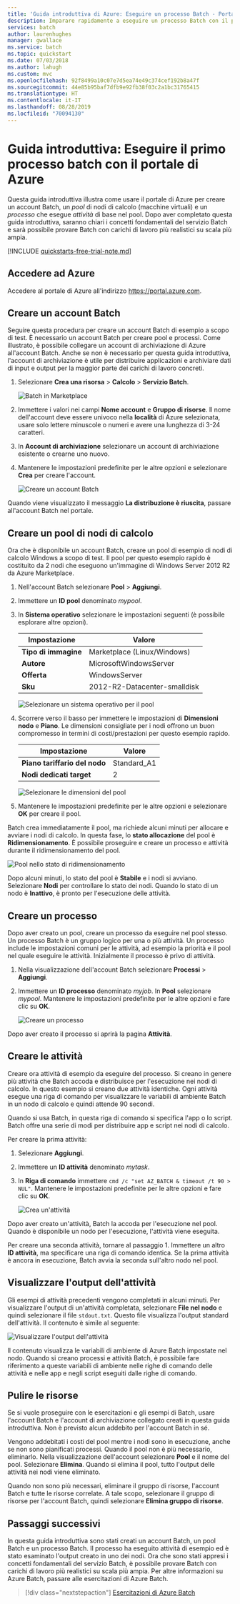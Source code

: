 ```yaml
---
title: 'Guida introduttiva di Azure: Eseguire un processo Batch - Portale'
description: Imparare rapidamente a eseguire un processo Batch con il portale di Azure.
services: batch
author: laurenhughes
manager: gwallace
ms.service: batch
ms.topic: quickstart
ms.date: 07/03/2018
ms.author: lahugh
ms.custom: mvc
ms.openlocfilehash: 92f8499a10c07e7d5ea74e49c374cef192b8a47f
ms.sourcegitcommit: 44e85b95baf7dfb9e92fb38f03c2a1bc31765415
ms.translationtype: HT
ms.contentlocale: it-IT
ms.lasthandoff: 08/28/2019
ms.locfileid: "70094130"
---
```

# <a name="quickstart-run-your-first-batch-job-in-the-azure-portal"></a>Guida introduttiva: Eseguire il primo processo batch con il portale di Azure

Questa guida introduttiva illustra come usare il portale di Azure per creare un account Batch, un *pool* di nodi di calcolo (macchine virtuali) e un *processo* che esegue *attività* di base nel pool. Dopo aver completato questa guida introduttiva, saranno chiari i concetti fondamentali del servizio Batch e sarà possibile provare Batch con carichi di lavoro più realistici su scala più ampia.

[!INCLUDE [quickstarts-free-trial-note.md](../../includes/quickstarts-free-trial-note.md)]

## <a name="sign-in-to-azure"></a>Accedere ad Azure 

Accedere al portale di Azure all'indirizzo https://portal.azure.com.

## <a name="create-a-batch-account"></a>Creare un account Batch

Seguire questa procedura per creare un account Batch di esempio a scopo di test. È necessario un account Batch per creare pool e processi. Come illustrato, è possibile collegare un account di archiviazione di Azure all'account Batch. Anche se non è necessario per questa guida introduttiva, l'account di archiviazione è utile per distribuire applicazioni e archiviare dati di input e output per la maggior parte dei carichi di lavoro concreti.


1. Selezionare **Crea una risorsa** > **Calcolo** > **Servizio Batch**. 

   ![Batch in Marketplace][marketplace_portal]

2. Immettere i valori nei campi **Nome account** e **Gruppo di risorse**. Il nome dell'account deve essere univoco nella **località** di Azure selezionata, usare solo lettere minuscole o numeri e avere una lunghezza di 3-24 caratteri. 

3. In **Account di archiviazione** selezionare un account di archiviazione esistente o crearne uno nuovo.

4. Mantenere le impostazioni predefinite per le altre opzioni e selezionare **Crea** per creare l'account.

   ![Creare un account Batch][account_portal]  

Quando viene visualizzato il messaggio **La distribuzione è riuscita**, passare all'account Batch nel portale.

## <a name="create-a-pool-of-compute-nodes"></a>Creare un pool di nodi di calcolo

Ora che è disponibile un account Batch, creare un pool di esempio di nodi di calcolo Windows a scopo di test. Il pool per questo esempio rapido è costituito da 2 nodi che eseguono un'immagine di Windows Server 2012 R2 da Azure Marketplace.


1. Nell'account Batch selezionare **Pool** > **Aggiungi**.

2. Immettere un **ID pool** denominato *mypool*. 

3. In **Sistema operativo** selezionare le impostazioni seguenti (è possibile esplorare altre opzioni).
  
   |Impostazione  |Valore  |
   |---------|---------|
   |**Tipo di immagine**|Marketplace (Linux/Windows)|
   |**Autore**     |MicrosoftWindowsServer|
   |**Offerta**     |WindowsServer|
   |**Sku**     |2012-R2-Datacenter-smalldisk|

   ![Selezionare un sistema operativo per il pool][pool_os] 

4. Scorrere verso il basso per immettere le impostazioni di **Dimensioni nodo** e **Piano**. Le dimensioni consigliate per i nodi offrono un buon compromesso in termini di costi/prestazioni per questo esempio rapido.
  
   |Impostazione  |Valore  |
   |---------|---------|
   |**Piano tariffario del nodo**     |Standard_A1|
   |**Nodi dedicati target**     |2|

   ![Selezionare le dimensioni del pool][pool_size] 

5. Mantenere le impostazioni predefinite per le altre opzioni e selezionare **OK** per creare il pool.

Batch crea immediatamente il pool, ma richiede alcuni minuti per allocare e avviare i nodi di calcolo. In questa fase, lo **stato allocazione** del pool è **Ridimensionamento**. È possibile proseguire e creare un processo e attività durante il ridimensionamento del pool. 

![Pool nello stato di ridimensionamento][pool_resizing]

Dopo alcuni minuti, lo stato del pool è **Stabile** e i nodi si avviano. Selezionare **Nodi** per controllare lo stato dei nodi. Quando lo stato di un nodo è **Inattivo**, è pronto per l'esecuzione delle attività. 

## <a name="create-a-job"></a>Creare un processo

Dopo aver creato un pool, creare un processo da eseguire nel pool stesso. Un processo Batch è un gruppo logico per una o più attività. Un processo include le impostazioni comuni per le attività, ad esempio la priorità e il pool nel quale eseguire le attività. Inizialmente il processo è privo di attività. 

1. Nella visualizzazione dell'account Batch selezionare **Processi** > **Aggiungi**. 

2. Immettere un **ID processo** denominato *myjob*. In **Pool** selezionare *mypool*. Mantenere le impostazioni predefinite per le altre opzioni e fare clic su **OK**.

   ![Creare un processo][job_create]

Dopo aver creato il processo si aprirà la pagina **Attività**.

## <a name="create-tasks"></a>Creare le attività

Creare ora attività di esempio da eseguire del processo. Si creano in genere più attività che Batch accoda e distribuisce per l'esecuzione nei nodi di calcolo. In questo esempio si creano due attività identiche. Ogni attività esegue una riga di comando per visualizzare le variabili di ambiente Batch in un nodo di calcolo e quindi attende 90 secondi. 

Quando si usa Batch, in questa riga di comando si specifica l'app o lo script. Batch offre una serie di modi per distribuire app e script nei nodi di calcolo. 

Per creare la prima attività:

1. Selezionare **Aggiungi**.

2. Immettere un **ID attività** denominato *mytask*. 

3. In **Riga di comando** immettere `cmd /c "set AZ_BATCH & timeout /t 90 > NUL"`. Mantenere le impostazioni predefinite per le altre opzioni e fare clic su **OK**.

   ![Crea un'attività][task_create]

Dopo aver creato un'attività, Batch la accoda per l'esecuzione nel pool. Quando è disponibile un nodo per l'esecuzione, l'attività viene eseguita.

Per creare una seconda attività, tornare al passaggio 1. Immettere un altro **ID attività**, ma specificare una riga di comando identica. Se la prima attività è ancora in esecuzione, Batch avvia la seconda sull'altro nodo nel pool.

## <a name="view-task-output"></a>Visualizzare l'output dell'attività

Gli esempi di attività precedenti vengono completati in alcuni minuti. Per visualizzare l'output di un'attività completata, selezionare **File nel nodo** e quindi selezionare il file `stdout.txt`. Questo file visualizza l'output standard dell'attività. Il contenuto è simile al seguente:

![Visualizzare l'output dell'attività][task_output]

Il contenuto visualizza le variabili di ambiente di Azure Batch impostate nel nodo. Quando si creano processi e attività Batch, è possibile fare riferimento a queste variabili di ambiente nelle righe di comando delle attività e nelle app e negli script eseguiti dalle righe di comando.

## <a name="clean-up-resources"></a>Pulire le risorse

Se si vuole proseguire con le esercitazioni e gli esempi di Batch, usare l'account Batch e l'account di archiviazione collegato creati in questa guida introduttiva. Non è previsto alcun addebito per l'account Batch in sé.

Vengono addebitati i costi del pool mentre i nodi sono in esecuzione, anche se non sono pianificati processi. Quando il pool non è più necessario, eliminarlo. Nella visualizzazione dell'account selezionare **Pool** e il nome del pool. Selezionare **Elimina**.  Quando si elimina il pool, tutto l'output delle attività nei nodi viene eliminato. 

Quando non sono più necessari, eliminare il gruppo di risorse, l'account Batch e tutte le risorse correlate. A tale scopo, selezionare il gruppo di risorse per l'account Batch, quindi selezionare **Elimina gruppo di risorse**.

## <a name="next-steps"></a>Passaggi successivi

In questa guida introduttiva sono stati creati un account Batch, un pool Batch e un processo Batch. Il processo ha eseguito attività di esempio ed è stato esaminato l'output creato in uno dei nodi. Ora che sono stati appresi i concetti fondamentali del servizio Batch, è possibile provare Batch con carichi di lavoro più realistici su scala più ampia. Per altre informazioni su Azure Batch, passare alle esercitazioni di Azure Batch. 

> [!div class="nextstepaction"]
> [Esercitazioni di Azure Batch](./tutorial-parallel-dotnet.md)

[marketplace_portal]: ./media/quick-create-portal/marketplace-batch.png

[account_portal]: ./media/quick-create-portal/batch-account-portal.png

[account_keys]: ./media/quick-create-portal/batch-account-keys.png

[pool_os]: ./media/quick-create-portal/pool-operating-system.png

[pool_size]: ./media/quick-create-portal/pool-size.png

[pool_resizing]: ./media/quick-create-portal/pool-resizing.png

[job_create]: ./media/quick-create-portal/job-create.png

[task_create]: ./media/quick-create-portal/task-create.png

[task_output]: ./media/quick-create-portal/task-output.png